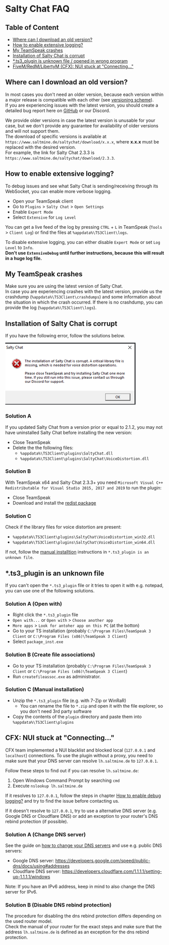 # Salty Chat FAQ

## Table of Content

- [Where can I download an old version?](#where-can-i-download-an-old-version)
- [How to enable extensive logging?](#how-to-enable-extensive-logging)
- [My TeamSpeak crashes](#my-teamspeak-crashes)
- [Installation of Salty Chat is corrupt](#installation-of-salty-chat-is-corrupt)
- [*.ts3_plugin is unknown file / opened in wrong program](#ts3_plugin-is-an-unknown-file)
- [FiveM/RedM/LibertyM (CFX): NUI stuck at "Connecting..."](#cfx-nui-stuck-at-connecting) 

## Where can I download an old version?

In most cases you don't need an older version, because each version within a major release is compatible with each other (see [versioning scheme](/readme.md#versioning-and-update-branches)).\
If you are experiencing issues with the latest version, you should create a detailed bug report here on [GitHub](https://github.com/saltminede/saltychat-docs/issues/new) or our Discord.

We provide older versions in case the latest version is unusable for your case, but we don't provide any guarantee for availability of older versions and will not support them.\
The download of specific versions is available at `https://www.saltmine.de/saltychat/download/x.x.x`, where **x.x.x** must be replaced with the desired version.\
For example, the link for Salty Chat 2.3.3 is `https://www.saltmine.de/saltychat/download/2.3.3`.

## How to enable extensive logging?

To debug issues and see what Salty Chat is sending/receiving through its WebSocket, you can enable more verbose logging.
- Open your TeamSpeak client
- Go to `Plugins` > `Salty Chat` > `Open Settings`
- Enable `Expert Mode`
- Select `Extensive` for `Log Level`

You can get a live feed of the log by pressing `CTRL` + `L` in TeamSpeak (`Tools` > `Client Log`) or find the files at `%appdata%\TS3Client\logs`.

To disable extensive logging, you can either disable `Expert Mode` or set `Log Level` to `Info`.\
**Don't use `ExtensiveDebug` until further instructions, because this will result in a huge log file.**

## My TeamSpeak crashes

Make sure you are using the latest version of Salty Chat.\
In case you are experiencing crashes with the latest version, provide us the crashdump (`%appdata%\TS3Client\crashdumps`) and some information about the situation in which the crash occurred. If there is no crashdump, you can provide the log (`%appdata%\TS3Client\logs`).

## Installation of Salty Chat is corrupt

If you have the following error, follow the solutions below.

![Installation of Salty Chat is corrupt](/media/setup-installation-corrupt.png)

### Solution A

If you updated Salty Chat from a version prior or equal to 2.1.2, you may not have uninstalled Salty Chat before installing the new version:
- Close TeamSpeak
- Delete the the following files:
  - `%appdata%\TS3Client\plugins\SaltyChat.dll`
  - `%appdata%\TS3Client\plugins\SaltyChat\VoiceDistortion.dll`

### Solution B

With TeamSpeak x64 and Salty Chat 2.3.3+ you need `Microsoft Visual C++ Redistributable for Visual Studio 2015, 2017 and 2019` to run the plugin:
- Close TeamSpeak
- Download and install the [redist package](https://aka.ms/vs/16/release/vc_redist.x64.exe)

### Solution C

Check if the library files for voice distortion are present:
- `%appdata%\TS3Client\plugins\SaltyChat\VoiceDistortion_win32.dll`
- `%appdata%\TS3Client\plugins\SaltyChat\VoiceDistortion_win64.dll`

If not, follow the [manual installtion](#solution-c-manual-installation) instructions in `*.ts3_plugin is an unknown file`.

## *.ts3_plugin is an unknown file

If you can't open the `*.ts3_plugin` file or it tries to open it with e.g. notepad, you can use one of the following solutions.

### Solution A (Open with)

- Right click the `*.ts3_plugin` file
- `Open with...` or `Open with` > `Choose another app`
- `More apps` > `Look for antoher app on this PC` (at the botton)
- Go to your TS installation (probably `C:\Program Files\TeamSpeak 3 Client` or `C:\Program Files (x86)\TeamSpeak 3 Client`)
- Select `package_inst.exe`

### Solution B (Create file associations)

- Go to your TS installation (probably `C:\Program Files\TeamSpeak 3 Client` or `C:\Program Files (x86)\TeamSpeak 3 Client`)
- Run `createfileassoc.exe` as administrator.

### Solution C (Manual installation)

- Unzip the `*.ts3_plugin` file (e.g. with 7-Zip or WinRaR)
  - You can rename the file to `*.zip` and open it with the file explorer, so you don't need 3rd party software
- Copy the contents of the `plugin` directory and paste them into `%appdata%\TS3Client\plugins`

## CFX: NUI stuck at "Connecting..."

CFX team implemented a NUI blacklist and blocked local (`127.0.0.1` and `localhost`) connections.
To use the plugin without a proxy, you need to make sure that your DNS server can resolve `lh.saltmine.de` to `127.0.0.1`.

Follow these steps to find out if you can resolve `lh.saltmine.de`:

1. Open Windows Command Prompt by searching `cmd`
2. Execute `nslookup lh.saltmine.de`

If it resolves to `127.0.0.1`, follow the steps in chapter [How to enable debug logging?](#how-to-enable-extensive-logging) and try to find the issue before contacting us.

If it doesn't resolve to `127.0.0.1`, try to use a alternative DNS server (e.g. Google DNS or Cloudflare DNS) or add an exception to your router's DNS rebind protection (if possible).

### Solution A (Change DNS server)

See the guide on [how to change your DNS servers](https://www.privateinternetaccess.com/blog/changing-your-dns-settings-on-windows-10/) and use e.g. public DNS servers:
- Google DNS server: https://developers.google.com/speed/public-dns/docs/using#addresses
- Cloudflare DNS server: https://developers.cloudflare.com/1.1.1.1/setting-up-1.1.1.1/windows

Note: If you have an IPv6 address, keep in mind to also change the DNS server for IPv6.

### Solution B (Disable DNS rebind protection)

The procedure for disabling the dns rebind protection differs depending on the used router model.\
Check the manual of your router for the exact steps and make sure that the address `lh.saltmine.de` is defined as an exception for the dns rebind protection.
